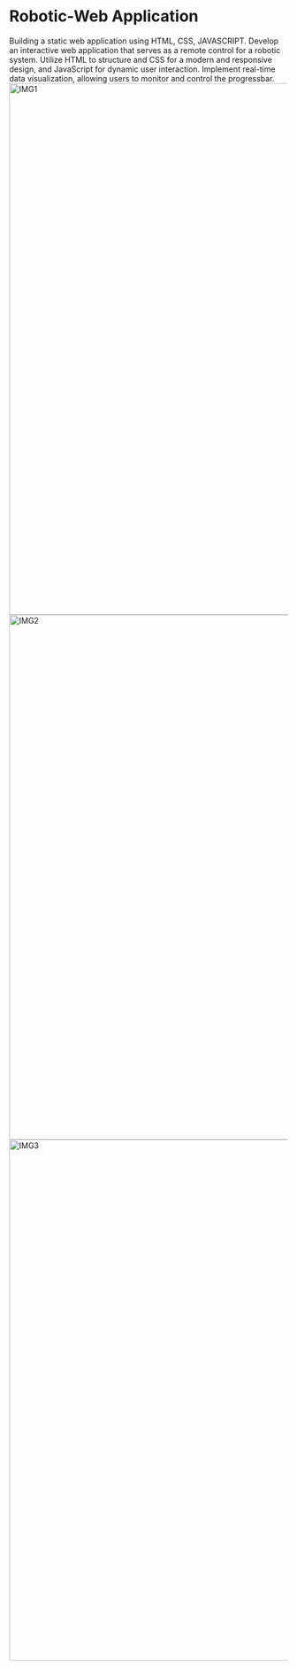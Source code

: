 # Robotic-Web Application
Building a static web application using HTML, CSS, JAVASCRIPT.
Develop an interactive web application that serves as a remote control for a robotic system.
Utilize HTML to structure and CSS for a modern and responsive design, and JavaScript for dynamic user interaction.
Implement real-time data visualization, allowing users to monitor and control the progressbar.
<img width="960" alt="IMG1" src="https://github.com/Harshitha-chagarlamudi/Robotic/assets/156400575/8d445e62-eca7-44c7-9df4-5f2cbc428c25">
<img width="948" alt="IMG2" src="https://github.com/Harshitha-chagarlamudi/Robotic/assets/156400575/8d2a307f-2610-4667-a665-aad8f19daa4a">
<img width="941" alt="IMG3" src="https://github.com/Harshitha-chagarlamudi/Robotic/assets/156400575/1574b145-e916-4d3f-a176-7f32a43c01c3">
